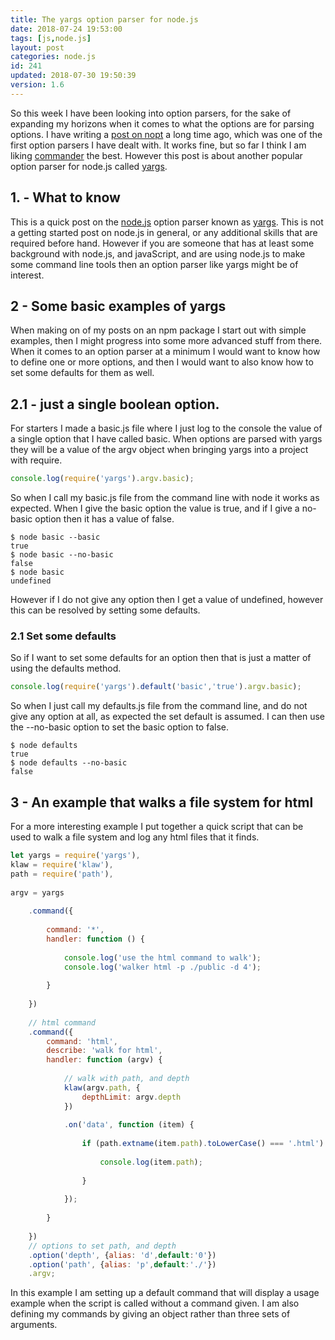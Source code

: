 ```yaml
---
title: The yargs option parser for node.js
date: 2018-07-24 19:53:00
tags: [js,node.js]
layout: post
categories: node.js
id: 241
updated: 2018-07-30 19:50:39
version: 1.6
---
```


So this week I have been looking into option parsers, for the sake of expanding my horizons when it comes to what the options are for parsing options. I have writing a [post on nopt](/2017/05/05/nodejs-nopt/) a long time ago, which was one of the first option parsers I have dealt with. It works fine, but so far I think I am liking [commander](/2018/07/10/nodejs-commander/) the best. However this post is about another popular option parser for node.js called [yargs](https://www.npmjs.com/package/yargs).

<!-- more -->

## 1. - What to know

This is a quick post on the [node.js](https://nodejs.org/en/) option parser known as [yargs](https://www.npmjs.com/package/yargs). This is not a getting started post on node.js in general, or any additional skills that are required before hand. However if you are someone that has at least some background with node.js, and javaScript, and are using node.js to make some command line tools then an option parser like yargs might be of interest.

## 2 - Some basic examples of yargs

When making on of my posts on an npm package I start out with simple examples, then I might progress into some more advanced stuff from there. When it comes to an option parser at a minimum I would want to know how to define one or more options, and then I would want to also know how to set some defaults for them as well.

## 2.1 - just a single boolean option.

For starters I made a basic.js file where I just log to the console the value of a single option that I have called basic. When options are parsed with yargs they will be a value of the argv object when bringing yargs into a project with require.

```js
console.log(require('yargs').argv.basic);
```

So when I call my basic.js file from the command line with node it works as expected. When I give the basic option the value is true, and if I give a no-basic option then it has a value of false.

```
$ node basic --basic
true
$ node basic --no-basic
false
$ node basic
undefined
```

However if I do not give any option then I get a value of undefined, however this can be resolved by setting some defaults.

### 2.1 Set some defaults

So if I want to set some defaults for an option then that is just a matter of using the defaults method.

```js
console.log(require('yargs').default('basic','true').argv.basic);
```

So when I just call my defaults.js file from the command line, and do not give any option at all, as expected the set default is assumed. I can then use the --no-basic option to set the basic option to false.

```
$ node defaults
true
$ node defaults --no-basic
false
```

## 3 - An example that walks a file system for html

For a more interesting example I put together a quick script that can be used to walk a file system and log any html files that it finds.

```js
let yargs = require('yargs'),
klaw = require('klaw'),
path = require('path'),
 
argv = yargs
 
    .command({
 
        command: '*',
        handler: function () {
 
            console.log('use the html command to walk');
            console.log('walker html -p ./public -d 4');
 
        }
 
    })
 
    // html command
    .command({
        command: 'html',
        describe: 'walk for html',
        handler: function (argv) {
 
            // walk with path, and depth
            klaw(argv.path, {
                depthLimit: argv.depth
            })
 
            .on('data', function (item) {
 
                if (path.extname(item.path).toLowerCase() === '.html') {
 
                    console.log(item.path);
 
                }
 
            });
 
        }
 
    })
    // options to set path, and depth
    .option('depth', {alias: 'd',default:'0'})
    .option('path', {alias: 'p',default:'./'})
    .argv;
```

 In this example I am setting up a default command that will display a usage example when the script is called without a command given. I am also defining my commands by giving an object rather than three sets of arguments.

